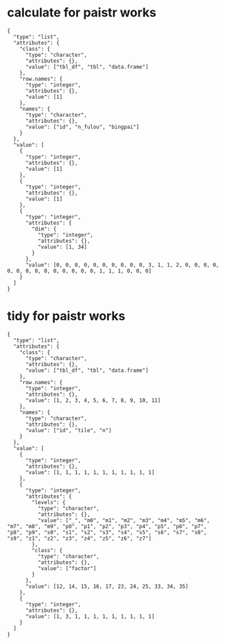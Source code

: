 # calculate for paistr works

    {
      "type": "list",
      "attributes": {
        "class": {
          "type": "character",
          "attributes": {},
          "value": ["tbl_df", "tbl", "data.frame"]
        },
        "row.names": {
          "type": "integer",
          "attributes": {},
          "value": [1]
        },
        "names": {
          "type": "character",
          "attributes": {},
          "value": ["id", "n_fulou", "bingpai"]
        }
      },
      "value": [
        {
          "type": "integer",
          "attributes": {},
          "value": [1]
        },
        {
          "type": "integer",
          "attributes": {},
          "value": [1]
        },
        {
          "type": "integer",
          "attributes": {
            "dim": {
              "type": "integer",
              "attributes": {},
              "value": [1, 34]
            }
          },
          "value": [0, 0, 0, 0, 0, 0, 0, 0, 0, 0, 3, 1, 1, 2, 0, 0, 0, 0, 0, 0, 0, 0, 0, 0, 0, 0, 0, 0, 1, 1, 1, 0, 0, 0]
        }
      ]
    }

# tidy for paistr works

    {
      "type": "list",
      "attributes": {
        "class": {
          "type": "character",
          "attributes": {},
          "value": ["tbl_df", "tbl", "data.frame"]
        },
        "row.names": {
          "type": "integer",
          "attributes": {},
          "value": [1, 2, 3, 4, 5, 6, 7, 8, 9, 10, 11]
        },
        "names": {
          "type": "character",
          "attributes": {},
          "value": ["id", "tile", "n"]
        }
      },
      "value": [
        {
          "type": "integer",
          "attributes": {},
          "value": [1, 1, 1, 1, 1, 1, 1, 1, 1, 1, 1]
        },
        {
          "type": "integer",
          "attributes": {
            "levels": {
              "type": "character",
              "attributes": {},
              "value": ["_", "m0", "m1", "m2", "m3", "m4", "m5", "m6", "m7", "m8", "m9", "p0", "p1", "p2", "p3", "p4", "p5", "p6", "p7", "p8", "p9", "s0", "s1", "s2", "s3", "s4", "s5", "s6", "s7", "s8", "s9", "z1", "z2", "z3", "z4", "z5", "z6", "z7"]
            },
            "class": {
              "type": "character",
              "attributes": {},
              "value": ["factor"]
            }
          },
          "value": [12, 14, 15, 16, 17, 23, 24, 25, 33, 34, 35]
        },
        {
          "type": "integer",
          "attributes": {},
          "value": [1, 3, 1, 1, 1, 1, 1, 1, 1, 1, 1]
        }
      ]
    }

